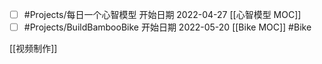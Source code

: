 - [ ] #Projects/每日一个心智模型  开始日期 2022-04-27  [[心智模型 MOC]]
- [ ] #Projects/BuildBambooBike 开始日期 2022-05-20  [[Bike MOC]] #Bike 

[[视频制作]]